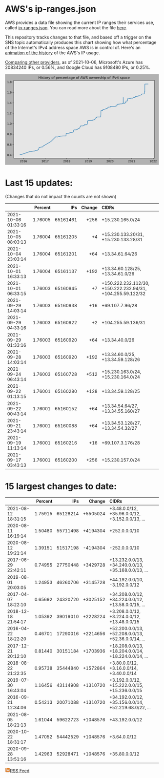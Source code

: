 # AWS's ip-ranges.json

AWS provides a data file showing the current IP ranges their
services use, called [ip-ranges.json](https://ip-ranges.amazonaws.com/ip-ranges.json).  You 
can read more about the file [here](https://docs.aws.amazon.com/general/latest/gr/aws-ip-ranges.html).

This repository tracks changes to that file, and based off a trigger on the SNS topic 
automatically produces this chart showing how what percentage of the Internet's IPv4 
address space AWS is in control of.  Here's an 
[animation of the history](https://youtu.be/Su25yl7eol8) of the AWS's IP usage.

[Comparing other providers](https://github.com/seligman/cloud_sizes), as of 2021-10-06, Microsoft's Azure has 20834240 IPs, or 0.56%, and Google Cloud has 9108480 IPs, or 0.25%.

![History of AWS](history_count.svg)

# Last 15 updates:

(Changes that do not impact the counts are not shown)

| | Percent | IPs | Change | CIDRs |
| :--- | ---: | ---: | ---: | :--- |
| 2021-10-06 01:33:16 | 1.76005 | 65161461 | +256 | +15.230.165.0/24 |
| 2021-10-05 08:03:13 | 1.76004 | 65161205 | +4 | +15.230.133.20/31, +15.230.133.28/31 |
| 2021-10-04 23:03:14 | 1.76004 | 65161201 | +64 | +13.34.61.64/26 |
| 2021-10-01 16:33:13 | 1.76004 | 65161137 | +192 | +13.34.60.128/25, +13.34.61.0/26 |
| 2021-10-01 06:33:15 | 1.76003 | 65160945 | +7 | +150.222.232.112/30, +150.222.232.94/31, +104.255.59.122/32 |
| 2021-09-29 14:03:14 | 1.76003 | 65160938 | +16 | +69.107.7.96/28 |
| 2021-09-29 04:33:16 | 1.76003 | 65160922 | +2 | +104.255.59.136/31 |
| 2021-09-29 01:33:16 | 1.76003 | 65160920 | +64 | +13.34.40.0/26 |
| 2021-09-28 14:03:14 | 1.76003 | 65160920 | +192 | +13.34.60.0/25, +13.34.59.128/26 |
| 2021-09-24 06:43:14 | 1.76003 | 65160728 | +512 | +15.230.163.0/24, +15.230.164.0/24 |
| 2021-09-22 01:13:15 | 1.76001 | 65160280 | +128 | +13.34.59.128/25 |
| 2021-09-22 00:43:14 | 1.76001 | 65160152 | +64 | +13.34.54.64/27, +13.34.55.160/27 |
| 2021-09-21 23:43:14 | 1.76001 | 65160088 | +64 | +13.34.53.128/27, +13.34.54.32/27 |
| 2021-09-19 11:13:14 | 1.76001 | 65160216 | +16 | +69.107.3.176/28 |
| 2021-09-17 03:43:13 | 1.76001 | 65160200 | +256 | +15.230.157.0/24 |


# 15 largest changes to date:

| | Percent | IPs | Change | CIDRs |
| :--- | ---: | ---: | ---: | :--- |
| 2021-08-12 18:31:15 | 1.75915 | 65128214 | +5505024 | +3.48.0.0/12, +35.96.0.0/12, +3.152.0.0/13, ... |
| 2020-08-11 16:19:14 | 1.50480 | 55711498 | +4194304 | +252.0.0.0/10 |
| 2020-08-12 19:21:14 | 1.39151 | 51517198 | -4194304 | -252.0.0.0/10 |
| 2017-06-29 22:42:11 | 0.74955 | 27750448 | +3429728 | +13.232.0.0/13, +34.240.0.0/13, +35.168.0.0/13, ... |
| 2019-08-01 20:03:05 | 1.24953 | 46260706 | +3145728 | +44.192.0.0/10, -3.192.0.0/12 |
| 2017-04-07 18:22:10 | 0.65692 | 24320720 | +3025152 | +34.208.0.0/12, +34.224.0.0/12, +13.58.0.0/15, ... |
| 2018-12-18 21:54:17 | 1.05392 | 39019010 | +2228224 | +3.208.0.0/12, +3.224.0.0/12, +13.48.0.0/15 |
| 2016-04-22 18:22:20 | 0.46701 | 17290016 | +2214656 | +52.200.0.0/13, +52.208.0.0/13, +52.36.0.0/14, ... |
| 2017-12-21 20:12:10 | 0.81440 | 30151184 | +1703936 | +18.208.0.0/13, +18.204.0.0/14, +18.224.0.0/14, ... |
| 2018-08-22 21:22:35 | 0.95738 | 35444840 | +1572864 | +3.80.0.0/12, +3.16.0.0/14, +3.40.0.0/14 |
| 2019-07-30 16:43:04 | 1.16456 | 43114908 | +1310720 | +3.192.0.0/12, +15.222.0.0/15, +15.236.0.0/15 |
| 2016-09-21 12:34:06 | 0.54213 | 20071088 | +1310720 | +34.192.0.0/12, +35.156.0.0/14, +52.219.68.0/22, ... |
| 2021-08-05 18:21:13 | 1.61044 | 59622723 | +1048576 | +43.192.0.0/12 |
| 2020-10-22 18:31:17 | 1.47052 | 54442529 | +1048576 | +3.64.0.0/12 |
| 2020-09-28 13:51:16 | 1.42963 | 52928471 | +1048576 | +35.80.0.0/12 |


[![RSS Icon](rss-icon.png)RSS Feed](https://raw.githubusercontent.com/seligman/aws-ip-ranges/master/rss.xml)
